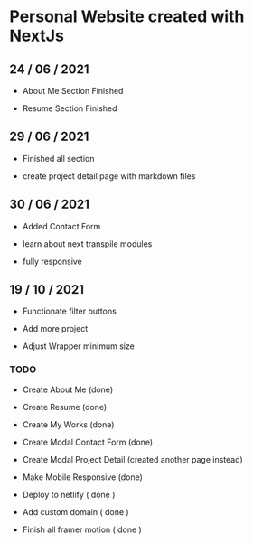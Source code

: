 # Personal Website created with NextJs

## 24 / 06 / 2021

- About Me Section Finished

- Resume Section Finished

## 29 / 06 / 2021

- Finished all section

- create project detail page with markdown files

## 30 / 06 / 2021

- Added Contact Form 

- learn about next transpile modules

- fully responsive

## 19 / 10 / 2021

- Functionate filter buttons

- Add more project

- Adjust Wrapper minimum size

### TODO

- Create About Me (done)

- Create Resume (done)
 
- Create My Works (done)
 
- Create Modal Contact Form (done)

- Create Modal Project Detail (created another page instead)

- Make Mobile Responsive (done)

- Deploy to netlify ( done )

- Add custom domain ( done )

- Finish all framer motion ( done )
